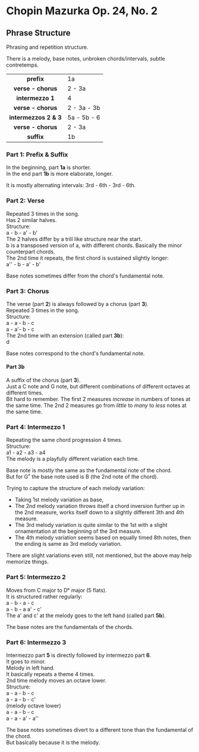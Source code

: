 Chopin Mazurka Op. 24, No. 2
============================

Phrase Structure
----------------

Phrasing and repetition structure.  

There is a melody, base notes, unbroken chords/intervals, subtle contretemps.

|                       |             |
|:---------------------:|-------------|
|      __prefix__       | 1a          |
|  __verse - chorus__   | 2 - 3a      |
|   __intermezzo 1__    | 4           |
|  __verse - chorus__   | 2 - 3a - 3b |
| __intermezzos 2 & 3__ | 5a - 5b - 6 |
|  __verse - chorus__   | 2 - 3a      |
|      __suffix__       | 1b          |

### Part 1: Prefix & Suffix

In the beginning, part __1a__ is shorter.  
In the end part __1b__ is more elaborate, longer.  

It is mostly alternating intervals: 3rd - 6th - 3rd - 6th.

### Part 2: Verse

Repeated 3 times in the song.  
Has 2 similar halves.  
Structure:  
a - b - a' - b'  
The 2 halves differ by a trill like structure near the start.  
b is a transposed version of a, with different chords. Basically the minor counterpart chords.  
The 2nd time it repeats, the first chord is sustained slightly longer:  
a'' - b - a' - b'

Base notes sometimes differ from the chord's fundamental note.

### Part 3: Chorus

The verse (part __2__) is always followed by a chorus (part __3__).  
Repeated 3 times in the song.  
Structure:  
a - a - b - c  
a - a'- b - c  
The 2nd time with an extension (called part __3b__):  
d

Base notes correspond to the chord's fundamental note.

#### Part 3b

A suffix of the chorus (part __3__).  
Just a C note and G note, but different combinations of different octaves at different times.  
Bit hard to remember.
The first 2 measures *increase* in numbers of tones at the same time.
The 2nd 2 measures go from *little* to *many* to *less* notes at the same time.

### Part 4: Intermezzo 1

Repeating the same chord progression 4 times.  
Structure:  
a1 - a2 - a3 - a4  
The melody is a playfully different variation each time.

Base note is mostly the same as the fundamental note of the chord.  
But for G⁷ the base note used is B (the 2nd note of the chord).

Trying to capture the structure of each melody variation:

- Taking 1st melody variation as base,  
- The 2nd melody variation throws itself a chord inversion further up in the 2nd measure, works itself down to a slightly different 3th and 4th measure.
- The 3rd melody variation is quite similar to the 1st with a slight ornamentation at the beginning of the 3rd measure.
- The 4th melody variation seems based on equally timed 8th notes, then the ending is same as 3rd melody variation.

There are slight variations even still, not mentioned, but the above may help memorize things.

### Part 5: Intermezzo 2

Moves from C major to Dᵇ major (5 flats).  
It is structured rather regularly:  
a - b - a - c  
a - b - a a' - c'  
The a' and c' at the melody goes to the left hand (called part __5b__).

The base notes are the fundamentals of the chords.

### Part 6: Intermezzo 3

Intermezzo part __5__ is directly followed by intermezzo part __6__.  
It goes to minor.  
Melody in left hand.  
It basically repeats a theme 4 times.  
2nd time melody moves an octave lower.  
Structure:  
a - a - b - c  
a - a - b - c'  
(melody octave lower)  
a - a - b - c  
a - a - a' - a''

The base notes sometimes divert to a different tone than the fundamental of the chord.  
But basically because it is the melody.
